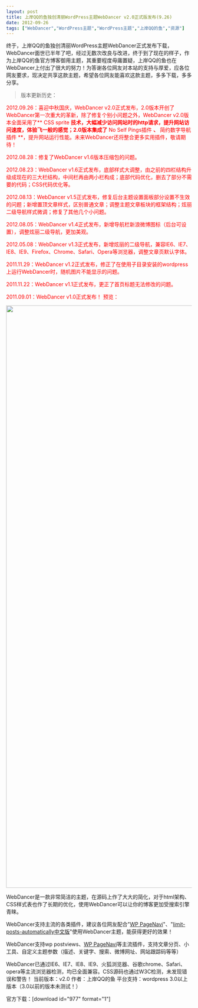 ```yaml
---
layout: post
title: 上岸QQ的鱼独创清丽WordPress主题WebDancer v2.0正式版发布(9.26)		
date: 2012-09-26
tags: ["WebDancer","WordPress主题","WordPress主题","上岸QQ的鱼","资源"]
---
```


终于，上岸QQ的鱼独创清丽WordPress主题WebDancer正式发布下载，WebDancer面世已半年了吧，经过无数次改良与改进，终于到了现在的样子，作为上岸QQ的鱼官方博客御用主题，其重要程度毋庸置疑，上岸QQ的鱼也在WebDancer上付出了很大的努力！为答谢各位网友对本站的支持与厚爱，应各位网友要求，现决定共享这款主题，希望各位网友能喜欢这款主题，多多下载，多多分享。
> 版本更新历史：

<span style="color: #ff0000;">2012.09.26：喜迎中秋国庆，WebDancer v2.0正式发布，2.0版本开创了WebDancer第一次重大的革新，除了修复个别小问题之外，WebDancer v2.0版本全面采用了** CSS sprite **技术，大幅减少访问网站时的http请求，提升网站访问速度，体验飞一般的感觉；2.0版本集成了** No Self Pings插件 **、** 简约数字导航插件 **，提升网站运行性能。未来WebDancer还将整合更多实用插件，敬请期待！

<span style="color: #ff0000;">2012.08.28：修复了WebDancer v1.6版本压缩包的问题。

<span style="color: #ff0000;">2012.08.23：WebDancer v1.6正式发布，底部样式大调整，由之前的四栏结构升级成现在的三大栏结构，中间栏再由两小栏构成；底部代码优化，删去了部分不需要的代码；CSS代码优化等。

<span style="color: #ff0000;">2012.08.13：WebDancer v1.5正式发布，修复后台主题设置面板部分设置不生效的问题；新增置顶文章样式，区别普通文章；调整主题文章板块的框架结构；炫丽二级导航样式微调；修复了其他几个小问题。

<span style="color: #ff0000;">2012.08.05：WebDancer v1.4正式发布，新增导航栏新浪微博图标（后台可设置），调整炫丽二级导航，更加美观。

<span style="color: #ff0000;">2012.05.08：WebDancer v1.3正式发布，新增炫丽的二级导航，兼容IE6、IE7、IE8、IE9、Firefox、Chrome、Safari、Opera等浏览器，调整文章页默认字体。

<span style="color: #ff0000;">2011.11.29：WebDancer v1.2正式发布，修正了在使用子目录安装的wordpress上运行WebDancer时，随机图片不能显示的问题。

<span style="color: #ff0000;">2011.11.22：WebDancer v1.1正式发布，更正了首页标题无法修改的问题。

<span style="color: #ff0000;">2011.09.01：WebDancer v1.0正式发布！
预览：

<a href="http://www.saqqdy.com/download/saqqdy-original-elegant-wordpress-theme-webdancer-download-the-official-release/attachment/webdancer-v1-0" rel="attachment wp-att-553"><img class="alignnone size-full wp-image-553" title="webdancer v1.0" src="webdancer-v1.0.gif" alt="" width="1006" height="1576" /></a>

WebDancer是一款非常简洁的主题，在源码上作了大大的简化，对于html架构、CSS样式表也作了长期的优化，使用WebDancer可以让你的博客更加受搜索引擎青睐。

WebDancer支持主流的各类插件，建议各位网友配合"<a title="WordPress文章数字导航分页插件WP PageNavi" href="http://www.saqqdy.com/download/wordpress-plugins-page-paper-wp-pagenavi-digital-navigation" target="_blank" rel="noopener noreferrer">WP PageNavi</a>"、"<a title="WordPress显示文章摘要插件limit-posts-automatically中文版" href="http://www.saqqdy.com/download/wordpress-wp-limit-posts-automatically" target="_blank" rel="noopener noreferrer">limit-posts-automatically中文版</a>"使用WebDancer主题，能获得更好的效果！

WebDancer支持wp postviews、<a title="WordPress文章数字导航分页插件WP PageNavi" href="http://www.saqqdy.com/download/wordpress-plugins-page-paper-wp-pagenavi-digital-navigation" target="_blank" rel="noopener noreferrer">WP PageNavi</a>等主流插件，支持<!--next_page-->文章分页、小工具、自定义主题参数（描述、关键字、搜索、微博网址、网站跟踪码等等）

WebDancer已通过IE6、IE7、IE8、IE9、火狐浏览器、谷歌chrome、Safari、opera等主流浏览器检测，均已全面兼容。CSS源码也通过W3C检测，未发现错误和警告！
当前版本：v2.0
作者：上岸QQ的鱼
平台支持：wordpress 3.0以上版本（3.0以前的版本未测试！）

官方下载：[download id="977" format="1"]		